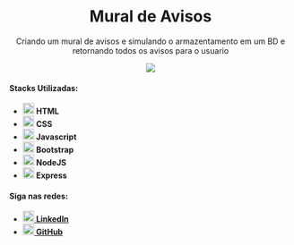 <div align=center>
    <h1>Mural de Avisos</h1>
    <p> Criando um mural de avisos e simulando o armazentamento em um BD e retornando todos os avisos para o usuario </p>
    <img src="https://user-images.githubusercontent.com/85362752/192033711-ce6b4cda-4872-46f3-88e7-e75deb9496b3.gif">
</div>
<h4> <b> Stacks Utilizadas:</b> </h4>
<ul>
    <li><img style="width:20px;height:20px" src="https://user-images.githubusercontent.com/85362752/192034371-b1f90cce-bd31-4555-b5bb-9a0ecd91b87c.png"/> <b>HTML</b></li>
    <li><img style="width:20px;height:20px" src="https://user-images.githubusercontent.com/85362752/192034372-6de32ccb-ae4b-4ea7-aaf3-4103856813ff.png"/> <b>CSS</b></li>
    <li><img style="width:20px;height:20px" src="https://user-images.githubusercontent.com/85362752/192034374-eeab1be0-f092-4572-974b-502fee1882ed.png"/> <b>Javascript</b></li> 
    <li><img style="width:20px;height:20px" src="https://user-images.githubusercontent.com/85362752/192034377-66d1a36f-d543-4a12-bc9f-c5e78034c411.png"/> <b>Bootstrap</b></li>
    <li><img style="width:20px;height:20px" src="https://user-images.githubusercontent.com/85362752/192034379-a7efac51-8522-40aa-89ff-c8c53fb56d47.png"/> <b>NodeJS</b></li>
    <li><img style="width:20px;height:20px" src="https://user-images.githubusercontent.com/85362752/192034977-8a490510-8b63-4212-a276-3df7667a60e1.png"/> <b>Express</b></li>
 </ul>
<h4> <b>Siga nas redes:</b> </h4>
 <ul>   
    <li> <a text-decoration="none"href="https://www.linkedin.com/in/galves004/"><img  style="height: 20px; width:20px" src="https://user-images.githubusercontent.com/85362752/191783331-338e6697-a027-4b4c-84f9-00ba340a963d.png"/> <b>LinkedIn</b> </a></li>
    <li><a href="https://github.com/Alves047"><img  style="height: 20px; width:20px"src="https://user-images.githubusercontent.com/85362752/191785573-7f10b585-3fb1-4070-848e-a2390e414958.png"> <b>GitHub</b> </a>
</li>
</ul>
